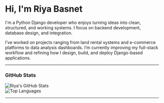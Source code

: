 

<!--
**riya9818/riya9818** is a ✨ _special_ ✨ repository because its `README.md` (this file) appears on your GitHub profile.

Here are some ideas to get you started:

- 🔭 I’m currently working on ...
- 🌱 I’m currently learning ...
- 👯 I’m looking to collaborate on ...
- 🤔 I’m looking for help with ...
- 💬 Ask me about ...
- 📫 How to reach me: ...
- 😄 Pronouns: ...
- ⚡ Fun fact: ...
-->
# Hi, I'm Riya Basnet

I'm a Python Django developer who enjoys turning ideas into clean, structured, and working systems. I focus on backend development, database design, and integration. 

I’ve worked on projects ranging from land rental systems and e-commerce platforms to data analysis dashboards. I’m currently improving my full-stack workflow and refining how I design, build, and deploy Django-based applications.

---


### GitHub Stats
![Riya's GitHub Stats](https://github-readme-stats.vercel.app/api?username=riya9818&show_icons=true&theme=default)  
![Top Languages](https://github-readme-stats.vercel.app/api/top-langs/?username=riya9818&layout=compact&theme=default)

---